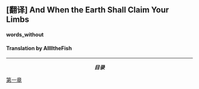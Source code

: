<h2>  [翻译] And When the Earth Shall Claim Your Limbs </h2>
<h4> words_without </h4>
<h4> Translation by AlllltheFish </h4>

<hr />
<p align="center"><strong><em>目录</em></strong></p>

[第一章](https://github.com/AlllltheFish/and_when_the_earth/blob/master/ch1.md)
